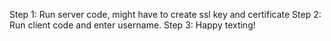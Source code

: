Step 1: Run server code, might have to create ssl key and certificate
Step 2: Run client code and enter username.
Step 3: Happy texting!
